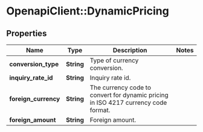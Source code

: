 # OpenapiClient::DynamicPricing

## Properties
Name | Type | Description | Notes
------------ | ------------- | ------------- | -------------
**conversion_type** | **String** | Type of currency conversion. | 
**inquiry_rate_id** | **String** | Inquiry rate id. | 
**foreign_currency** | **String** | The currency code to convert for dynamic pricing in ISO 4217 currency code format. | 
**foreign_amount** | **String** | Foreign amount. | 


